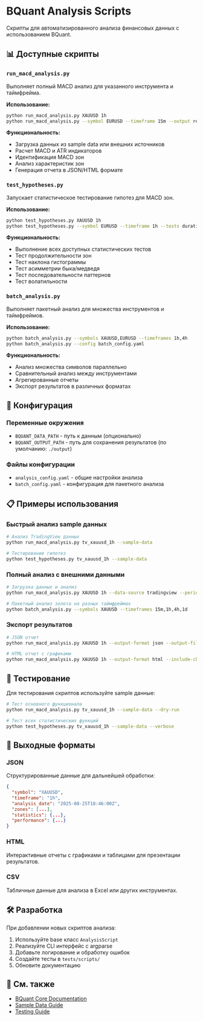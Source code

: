 # BQuant Analysis Scripts

Скрипты для автоматизированного анализа финансовых данных с использованием BQuant.

## 📊 Доступные скрипты

### `run_macd_analysis.py`
Выполняет полный MACD анализ для указанного инструмента и таймфрейма.

**Использование:**
```bash
python run_macd_analysis.py XAUUSD 1h
python run_macd_analysis.py --symbol EURUSD --timeframe 15m --output results.json
```

**Функциональность:**
- Загрузка данных из sample data или внешних источников
- Расчет MACD и ATR индикаторов
- Идентификация MACD зон
- Анализ характеристик зон
- Генерация отчета в JSON/HTML формате

### `test_hypotheses.py`
Запускает статистическое тестирование гипотез для MACD зон.

**Использование:**
```bash
python test_hypotheses.py XAUUSD 1h
python test_hypotheses.py --symbol EURUSD --timeframe 1h --tests duration,slope
```

**Функциональность:**
- Выполнение всех доступных статистических тестов
- Тест продолжительности зон
- Тест наклона гистограммы
- Тест асимметрии быка/медведя
- Тест последовательности паттернов
- Тест волатильности

### `batch_analysis.py`
Выполняет пакетный анализ для множества инструментов и таймфреймов.

**Использование:**
```bash
python batch_analysis.py --symbols XAUUSD,EURUSD --timeframes 1h,4h
python batch_analysis.py --config batch_config.yaml
```

**Функциональность:**
- Анализ множества символов параллельно
- Сравнительный анализ между инструментами
- Агрегированные отчеты
- Экспорт результатов в различных форматах

## 🔧 Конфигурация

### Переменные окружения
- `BQUANT_DATA_PATH` - путь к данным (опционально)
- `BQUANT_OUTPUT_PATH` - путь для сохранения результатов (по умолчанию: `./output`)

### Файлы конфигурации
- `analysis_config.yaml` - общие настройки анализа
- `batch_config.yaml` - конфигурация для пакетного анализа

## 📋 Примеры использования

### Быстрый анализ sample данных
```bash
# Анализ TradingView данных
python run_macd_analysis.py tv_xauusd_1h --sample-data

# Тестирование гипотез
python test_hypotheses.py tv_xauusd_1h --sample-data
```

### Полный анализ с внешними данными
```bash
# Загрузка данных и анализ
python run_macd_analysis.py XAUUSD 1h --data-source tradingview --periods 1000

# Пакетный анализ золота на разных таймфреймах
python batch_analysis.py --symbols XAUUSD --timeframes 15m,1h,4h,1d
```

### Экспорт результатов
```bash
# JSON отчет
python run_macd_analysis.py XAUUSD 1h --output-format json --output-file analysis.json

# HTML отчет с графиками
python run_macd_analysis.py XAUUSD 1h --output-format html --include-charts
```

## 🧪 Тестирование

Для тестирования скриптов используйте sample данные:
```bash
# Тест основного функционала
python run_macd_analysis.py tv_xauusd_1h --sample-data --dry-run

# Тест всех статистических функций
python test_hypotheses.py tv_xauusd_1h --sample-data --verbose
```

## 📖 Выходные форматы

### JSON
Структурированные данные для дальнейшей обработки:
```json
{
  "symbol": "XAUUSD",
  "timeframe": "1h",
  "analysis_date": "2025-08-25T18:46:00Z",
  "zones": [...],
  "statistics": {...},
  "performance": {...}
}
```

### HTML
Интерактивные отчеты с графиками и таблицами для презентации результатов.

### CSV
Табличные данные для анализа в Excel или других инструментах.

## 🛠️ Разработка

При добавлении новых скриптов анализа:
1. Используйте base класс `AnalysisScript` 
2. Реализуйте CLI интерфейс с argparse
3. Добавьте логирование и обработку ошибок
4. Создайте тесты в `tests/scripts/`
5. Обновите документацию

## 🔗 См. также

- [BQuant Core Documentation](../../bquant/README.md)
- [Sample Data Guide](../../bquant/data/samples/README.md)
- [Testing Guide](../../tests/README.md)
